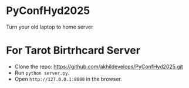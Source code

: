# PyConfHyd2025
Turn your old laptop to home server

# For Tarot Birtrhcard Server
- Clone the repo: https://github.com/akhildevelops/PyConfHyd2025.git
- Run `python server.py`.
- Open `http://127.0.0.1:8080` in the browser.
